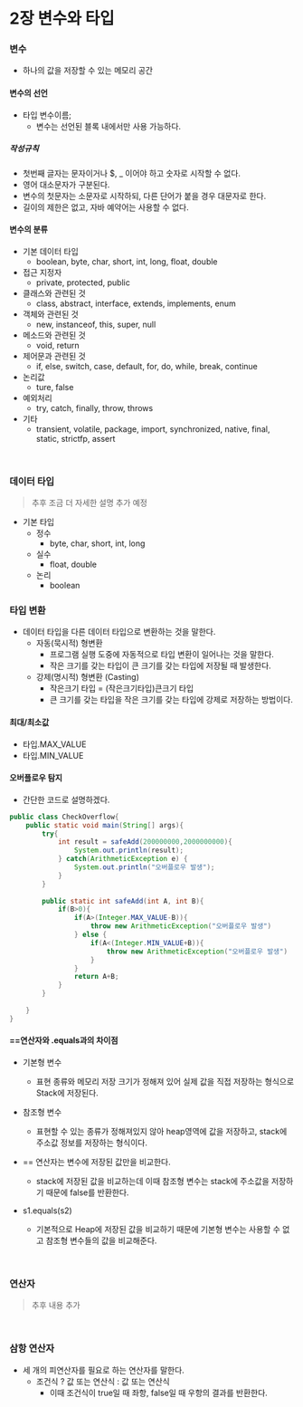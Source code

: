 # 2장 변수와 타입

### 변수

* 하나의 값을 저장할 수 있는 메모리 공간

#### 변수의 선언

* 타입 변수이름;
  * 변수는 선언된 블록 내에서만 사용 가능하다.

##### 작성규칙

* 첫번째 글자는 문자이거나 $, _ 이어야 하고 숫자로 시작할 수 없다.
* 영어 대소문자가 구분된다.
* 변수의 첫문자는 소문자로 시작하되, 다른 단어가 붙을 경우 대문자로 한다.
* 길이의 제한은 없고, 자바 예약어는 사용할 수 없다.

#### 변수의 분류

* 기본 데이터 타입
  * boolean, byte, char, short, int, long, float, double
* 접근 지정자
  * private, protected, public
* 클래스와 관련된 것
  * class, abstract, interface, extends, implements, enum
* 객체와 관련된 것
  * new, instanceof, this, super, null
* 메소드와 관련된 것
  * void, return
* 제어문과 관련된 것
  * if, else, switch, case, default, for, do, while, break, continue
* 논리값
  * ture, false
* 예외처리
  * try, catch, finally, throw, throws
* 기타
  * transient, volatile, package, import, synchronized, native, final, static, strictfp, assert

</br>

### 데이터 타입

> 추후 조금 더 자세한 설명 추가 예정

* 기본 타입
  * 정수
    * byte, char, short, int, long
  * 실수
    * float, double
  * 논리
    * boolean

### 타입 변환

* 데이터 타입을 다른 데이터 타입으로 변환하는 것을 말한다.
  * 자동(묵시적) 형변환 
    * 프로그램 실행 도중에 자동적으로 타입 변환이 일어나는 것을 말한다.
    * 작은 크기를 갖는 타입이 큰 크기를 갖는 타입에 저장될 때 발생한다.
  * 강제(명시적) 형변환 (Casting)
    * 작은크기 타입 = (작은크기타입)큰크기 타입
    * 큰 크기를 갖는 타입을 작은 크기를 갖는 타입에 강제로 저장하는 방법이다.

#### 최대/최소값

* 타입.MAX_VALUE 
* 타입.MIN_VALUE

#### 오버플로우 탐지

* 간단한 코드로 설명하겠다.

```java
public class CheckOverflow{
    public static void main(String[] args){
        try{
            int result = safeAdd(200000000,2000000000){
                System.out.println(result);
            } catch(ArithmeticException e) {
                System.out.println("오버플로우 발생");
            }
        }
        
        public static int safeAdd(int A, int B){
            if(B>0){
                if(A>(Integer.MAX_VALUE-B)){
                    throw new ArithmeticException("오버플로우 발생")
                } else {
                    if(A<(Integer.MIN_VALUE+B)){
                        throw new ArithmeticException("오버플로우 발생")
                    }
                }
                return A+B;
            }
        }
        
    }
}
```

#### ==연산자와 .equals과의 차이점

* 기본형 변수
  * 표현 종류와 메모리 저장 크기가 정해져 있어 실제 값을 직접 저장하는 형식으로 Stack에 저장된다.
* 참조형 변수
  * 표현할 수 있는 종류가 정해져있지 않아 heap영역에 값을 저장하고, stack에 주소값 정보를 저장하는 형식이다.

* == 연산자는 변수에 저장된 값만을 비교한다. 
  * stack에 저장된 값을 비교하는데 이때 참조형 변수는 stack에 주소값을 저장하기 때문에 false를 반환한다.
* s1.equals(s2)
  * 기본적으로 Heap에 저장된 값을 비교하기 때문에 기본형 변수는 사용할 수 없고 참조형 변수들의 값을 비교해준다.

</br>

### 연산자

> 추후 내용 추가

</br>

### 삼항 연산자

* 세 개의 피연산자를 필요로 하는 연산자를 말한다.
  * 조건식 ? 값 또는 연산식 : 값 또는 연산식
    * 이때 조건식이 true일 때 좌항, false일 때 우항의 결과를 반환한다.